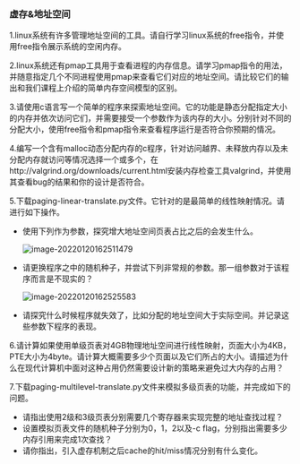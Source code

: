 ### 虚存&地址空间

1.linux系统有许多管理地址空间的工具。请自行学习linux系统的free指令，并使用free指令展示系统的空闲内存。

2.linux系统还有pmap工具用于查看进程的内存信息。请学习pmap指令的用法，并随意指定几个不同进程使用pmap来查看它们对应的地址空间。请比较它们的输出和我们课程上介绍的简单内存空间模型的区别。

3.请使用c语言写一个简单的程序来探索地址空间。它的功能是静态分配指定大小的内存并依次访问它们，并需要接受一个参数作为该内存的大小。分别针对不同的分配大小，使用free指令和pmap指令来查看程序运行是否符合你预期的情况。

4.编写一个含有malloc动态分配内存的c程序，针对访问越界、未释放内存以及未分配内存就访问等情况选择一个或多个，在http://valgrind.org/downloads/current.html安装内存检查工具valgrind，并使用其查看bug的结果和你的设计是否符合。

5.下载paging-linear-translate.py文件。它针对的是最简单的线性映射情况。请进行如下操作。

- 使用下列作为参数，探究增大地址空间页表占比之后的会发生什么。

  ![image-20220120162511479](C:\Users\22478\AppData\Roaming\Typora\typora-user-images\image-20220120162511479.png)

- 请更换程序之中的随机种子，并尝试下列非常规的参数。那一组参数对于该程序而言是不现实的？

  ![image-20220120162525583](C:\Users\22478\AppData\Roaming\Typora\typora-user-images\image-20220120162525583.png)

- 请探究什么时候程序就失效了，比如分配的地址空间大于实际空间。并记录这些参数下程序的表现。

6.请计算如果使用单级页表对4GB物理地址空间进行线性映射，页面大小为4KB，PTE大小为4byte。请计算大概需要多少个页面以及它们所占的大小。请描述为什么在现代计算机中面对这种占用仍然需要设计新的策略来避免过大内存的占用？

7.下载paging-multilevel-translate.py文件来模拟多级页表的功能，并完成如下的问题。

- 请指出使用2级和3级页表分别需要几个寄存器来实现完整的地址查找过程？
- 设置模拟页表文件的随机种子分别为0，1，2以及-c flag，分别指出需要多少内存引用来完成1次查找？
- 请你指出，引入虚存机制之后cache的hit/miss情况分别有什么变化。

